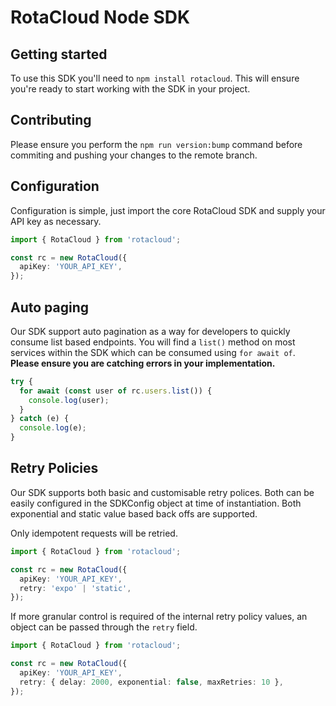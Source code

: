 # RotaCloud Node SDK

## Getting started

To use this SDK you'll need to `npm install rotacloud`. This will ensure you're ready to start working with the SDK in your project.

## Contributing

Please ensure you perform the `npm run version:bump` command before commiting and pushing your changes to the remote branch.

## Configuration

Configuration is simple, just import the core RotaCloud SDK and supply your API key as necessary.

```typescript
import { RotaCloud } from 'rotacloud';

const rc = new RotaCloud({
  apiKey: 'YOUR_API_KEY',
});
```

## Auto paging

Our SDK support auto pagination as a way for developers to quickly consume list based endpoints. You will find a `list()` method on most services within the SDK which can be consumed using `for await of`. **Please ensure you are catching errors in your implementation.**

```typescript
try {
  for await (const user of rc.users.list()) {
    console.log(user);
  }
} catch (e) {
  console.log(e);
}
```

## Retry Policies

Our SDK supports both basic and customisable retry polices. Both can be easily configured in the SDKConfig object at time of instantiation. Both exponential and static value based back offs are supported.

Only idempotent requests will be retried.

```typescript
import { RotaCloud } from 'rotacloud';

const rc = new RotaCloud({
  apiKey: 'YOUR_API_KEY',
  retry: 'expo' | 'static',
});
```

If more granular control is required of the internal retry policy values, an object can be passed through the `retry` field.

```typescript
import { RotaCloud } from 'rotacloud';

const rc = new RotaCloud({
  apiKey: 'YOUR_API_KEY',
  retry: { delay: 2000, exponential: false, maxRetries: 10 },
});
```
